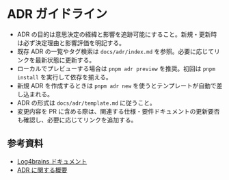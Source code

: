 # ADR ガイドライン

- ADR の目的は意思決定の経緯と影響を追跡可能にすること。新規・更新時は必ず決定理由と影響評価を明記する。
- 既存 ADR の一覧やタグ検索は `docs/adr/index.md` を参照。必要に応じてリンクを最新状態に更新する。
- ローカルでプレビューする場合は `pnpm adr preview` を推奨。初回は `pnpm install` を実行して依存を揃える。
- 新規 ADR を作成するときは `pnpm adr new` を使うとテンプレートが自動で差し込まれる。
- ADR の形式は `docs/adr/template.md` に従うこと。
- 変更内容を PR に含める際は、関連する仕様・要件ドキュメントの更新要否も確認し、必要に応じてリンクを追加する。

## 参考資料

- [Log4brains ドキュメント](https://github.com/thomvaill/log4brains/tree/develop#readme)
- [ADR に関する概要](https://adr.github.io/)
